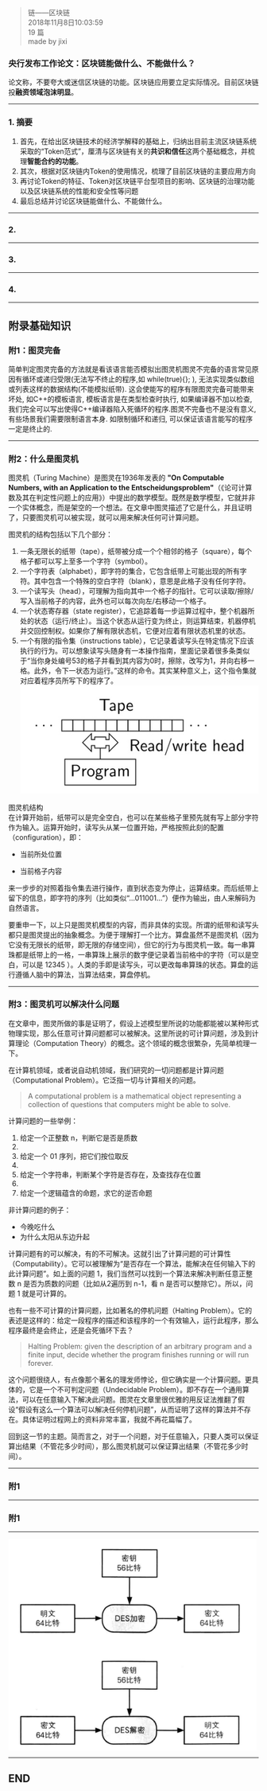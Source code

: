 > 链——区块链   
> 2018年11月8日10:03:59       
> 19 篇  
>made by jixi

### 央行发布工作论文：区块链能做什么、不能做什么？

论文称，不要夸大或迷信区块链的功能。区块链应用要立足实际情况。目前区块链投**融资领域泡沫明显**。

----------


### 1. 摘要
1. 首先，在给出区块链技术的经济学解释的基础上，归纳出目前主流区块链系统采取的“Token范式”，厘清与区块链有关的**共识和信任**这两个基础概念，并梳理**智能合约的功能**。
2. 其次，根据对区块链内Token的使用情况，梳理了目前区块链的主要应用方向
3. 再讨论Token的特征、Token对区块链平台型项目的影响、区块链的治理功能以及区块链系统的性能和安全性等问题
4. 最后总结并讨论区块链能做什么、不能做什么。

----------

### 2. 


----------

### 3. 


----------

### 4. 


----------

##  附录基础知识

###  附1：图灵完备
简单判定图灵完备的方法就是看该语言能否模拟出图灵机图灵不完备的语言常见原因有循环或递归受限(无法写不终止的程序,如 while(true){}; ),   无法实现类似数组或列表这样的数据结构(不能模拟纸带).   这会使能写的程序有限图灵完备可能带来坏处, 如C++的模板语言,   模板语言是在类型检查时执行,   如果编译器不加以检查,我们完全可以写出使得C++编译器陷入死循环的程序.图灵不完备也不是没有意义, 有些场景我们需要限制语言本身. 如限制循环和递归,   可以保证该语言能写的程序一定是终止的.  



----------
###  附2：什么是图灵机
图灵机（Turing Machine）是图灵在1936年发表的 **"On Computable Numbers, with an Application to the Entscheidungsproblem"**（《论可计算数及其在判定性问题上的应用》）中提出的数学模型。既然是数学模型，它就并非一个实体概念，而是架空的一个想法。在文章中图灵描述了它是什么，并且证明了，只要图灵机可以被实现，就可以用来解决任何可计算问题。  

图灵机的结构包括以下几个部分：  
1. 一条无限长的纸带（tape），纸带被分成一个个相邻的格子（square），每个格子都可以写上至多一个字符（symbol）。
2. 一个字符表（alphabet），即字符的集合，它包含纸带上可能出现的所有字符。其中包含一个特殊的空白字符（blank），意思是此格子没有任何字符。
3. 一个读写头（head），可理解为指向其中一个格子的指针。它可以读取/擦除/写入当前格子的内容，此外也可以每次向左/右移动一个格子。
4. 一个状态寄存器（state register），它追踪着每一步运算过程中，整个机器所处的状态（运行/终止）。当这个状态从运行变为终止，则运算结束，机器停机并交回控制权。如果你了解有限状态机，它便对应着有限状态机里的状态。
5. 一个有限的指令集（instructions table），它记录着读写头在特定情况下应该执行的行为。可以想象读写头随身有一本操作指南，里面记录着很多条类似于“当你身处编号53的格子并看到其内容为0时，擦除，改写为1，并向右移一格。此外，令下一状态为运行。”这样的命令。其实某种意义上，这个指令集就对应着程序员所写下的程序了。
![enter description here](https://www.github.com/jixiyu/images3/raw/master/小书匠/1541643389454.png)



图灵机结构  
在计算开始前，纸带可以是完全空白，也可以在某些格子里预先就有写上部分字符作为输入。运算开始时，读写头从某一位置开始，严格按照此刻的配置（configuration），即：  

+ 当前所处位置  

+ 当前格子内容  

来一步步的对照着指令集去进行操作，直到状态变为停止，运算结束。而后纸带上留下的信息，即字符的序列（比如类似“...011001...”）便作为输出，由人来解码为自然语言。  

要重申一下，以上只是图灵机模型的内容，而非具体的实现。所谓的纸带和读写头都只是图灵提出的抽象概念。为便于理解打一个比方。算盘虽然不是图灵机（因为它没有无限长的纸带，即无限的存储空间），但它的行为与图灵机一致。每一串算珠都是纸带上的一格，一串算珠上展示的数字便记录着当前格中的字符（可以是空白，可以是 12345 ）。人类的手即是读写头，可以更改每串算珠的状态。算盘的运行遵循人脑中的算法，当算法结束，算盘停机。  

----------
###  附3：图灵机可以解决什么问题
在文章中，图灵所做的事是证明了，假设上述模型里所说的功能都能被以某种形式物理实现，那么任意可计算问题都可以被解决。这里所说的可计算问题，涉及到计算理论（Computation Theory）的概念。这个领域的概念很繁杂，先简单梳理一下。  

在计算机领域，或者说自动机领域，我们研究的一切问题都是计算问题（Computational Problem）。它泛指一切与计算相关的问题。

> A computational problem is a mathematical object representing a
> collection of questions that computers might be able to solve.

计算问题的一些举例：  
1. 给定一个正整数 n，判断它是否是质数  
2. 
2. 给定一个 01 序列，把它们按位取反  
3. 
3. 给定一个字符串，判断某个字符是否存在，及查找存在位置  
4. 
4. 给定一个逻辑蕴含的命题，求它的逆否命题  


非计算问题的例子：  
* 今晚吃什么  
* 为什么太阳从东边升起  


计算问题有的可以解决，有的不可解决。这就引出了计算问题的可计算性（Computability）。它可以被理解为“是否存在一个算法，能解决在任何输入下的此计算问题”。如上面的问题 1，我们当然可以找到一个算法来解决判断任意正整数 n 是否为质数的问题（比如从2遍历到 n-1，看 n 是否可以整除它）。所以，问题 1 就是可计算的。  

也有一些不可计算的计算问题，比如著名的停机问题（Halting Problem）。它的表述是这样的：给定一段程序的描述和该程序的一个有效输入，运行此程序，那么程序最终是会终止，还是会死循环下去？  

> Halting Problem: given the description of an arbitrary program and a
> finite input, decide whether the program finishes running or will run
> forever.  


这个问题很绕人，有点像那个著名的理发师悖论，但它确实是一个计算问题。更具体的，它是一个不可判定问题（Undecidable Problem）。即不存在一个通用算法，可以在任意输入下解决此问题。图灵在文章里很优雅的用反证法推翻了假设“假设有这么一个算法可以解决任何停机问题”，从而证明了这样的算法并不存在。具体证明过程网上的资料非常丰富，我就不再花篇幅了。  

回到这一节的主题。简而言之，对于一个问题，对于任意输入，只要人类可以保证算出结果（不管花多少时间），那么图灵机就可以保证算出结果（不管花多少时间）。  

----------
###  附1


----------
###  附1


----------


<img src="https://www.github.com/jixiyu/images3/raw/master/小书匠/1541557686265.png" width="500" hegiht="500" align="center" /> 

----------
## END

